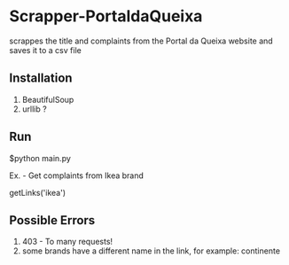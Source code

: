 # Scrapper-PortaldaQueixa

scrappes the title and complaints from the Portal da Queixa website and saves it to a csv file

## Installation

1. BeautifulSoup
2. urllib ?

## Run

$python main.py

Ex. - Get complaints from Ikea brand

getLinks('ikea')

## Possible Errors

1. 403 - To many requests! 
2. some brands have a different name in the link, for example: continente
